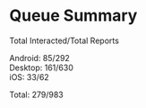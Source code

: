 # Queue Summary

Total Interacted/Total Reports

Android: 85/292  
Desktop: 161/630  
iOS: 33/62

Total: 279/983
